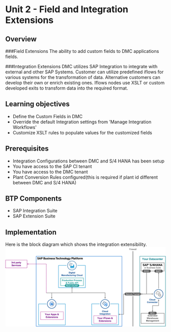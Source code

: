 # Unit 2 - Field and Integration Extensions

## Overview

###Field Extensions
The ability to add custom fields to DMC applications fields.

###Integration Extensions
DMC utilizes SAP Integration to integrate with external and other SAP Systems. Customer can utilize predefined  iflows for various systems for the transformation of data. Alternative customers can develop their own or enrich existing ones.
Iflows nodes use XSLT or custom developed exits to transform data into the required format.

## Learning objectives
- Define the Custom Fields in DMC
- Override the default Integration settings from 'Manage Integration Workflows'
- Customize XSLT rules to populate values for the customized fields

## Prerequisites
- Integration Configurations between DMC and S/4 HANA has been setup
- You have access to the SAP CI tenant
- You have access to the DMC tenant
- Plant Conversion Rules configured(this is required if plant id different between DMC and S/4 HANA)

## BTP Components
- SAP Integration Suite
- SAP Extension Suite

## Implementation
Here is the block diagram which shows the integration extensibility.
![](assets/integrationExtensions_architecture.png)

